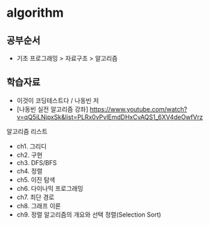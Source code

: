 # algorithm

## 공부순서
- 기초 프로그래밍 > 자료구조 > 알고리즘

## 학습자료
- 이것이 코딩테스트다 / 나동빈 저
- [나동빈 실전 알고리즘 강좌] https://www.youtube.com/watch?v=qQ5iLNjpxSk&list=PLRx0vPvlEmdDHxCvAQS1_6XV4deOwfVrz


알고리즘 리스트

- ch1. 그리디
- ch2. 구현
- ch3. DFS/BFS
- ch4. 정렬
- ch5. 이진 탐색
- ch6. 다이나믹 프로그래밍
- ch7. 최단 경로
- ch8. 그래프 이론
- ch9. 정렬 알고리즘의 개요와 선택 정렬(Selection Sort)
